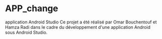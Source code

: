 # APP_change
application Android Studio
Ce projet a été réalisé par Omar Bouchentouf et Hamza Radi dans le cadre du développement d'une application Android sous Android Studio.
